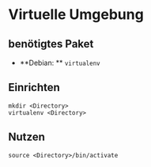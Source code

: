 # Virtuelle Umgebung

## benötigtes Paket
  * **Debian: ** ``virtualenv``

## Einrichten
```
mkdir <Directory>
virtualenv <Directory>
```

## Nutzen
```
source <Directory>/bin/activate
```